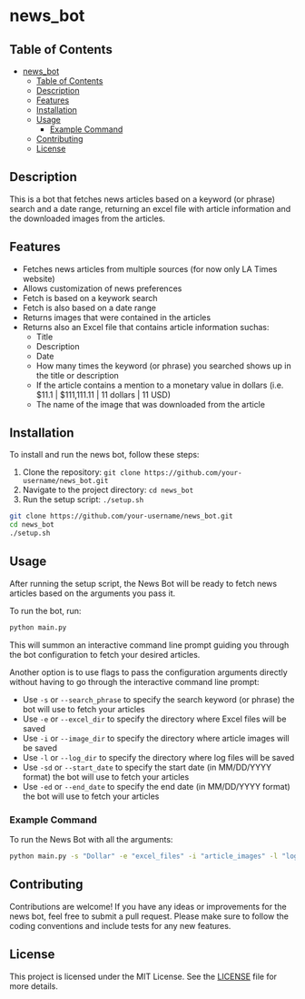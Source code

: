 # news_bot

## Table of Contents
- [news\_bot](#news_bot)
  - [Table of Contents](#table-of-contents)
  - [Description](#description)
  - [Features](#features)
  - [Installation](#installation)
  - [Usage](#usage)
    - [Example Command](#example-command)
  - [Contributing](#contributing)
  - [License](#license)


## Description

This is a bot that fetches news articles based on a keyword (or phrase) search and a date range, returning an excel file with article information and the downloaded images from the articles.

## Features

- Fetches news articles from multiple sources (for now only LA Times website)
- Allows customization of news preferences
- Fetch is based on a keywork search
- Fetch is also based on a date range
- Returns images that were contained in the articles
- Returns also an Excel file that contains article information suchas:
  - Title
  - Description
  - Date
  - How many times the keyword (or phrase) you searched shows up in the title or description
  - If the article contains a mention to a monetary value in dollars (i.e. $11.1 | $111,111.11 | 11 dollars | 11 USD)
  - The name of the image that was downloaded from the article

## Installation

To install and run the news bot, follow these steps:

1. Clone the repository: `git clone https://github.com/your-username/news_bot.git`
2. Navigate to the project directory: `cd news_bot`
3. Run the setup script: `./setup.sh`

```sh
git clone https://github.com/your-username/news_bot.git
cd news_bot
./setup.sh
```

## Usage

After running the setup script, the News Bot will be ready to fetch news articles based on the arguments you pass it. 

To run the bot, run:

```sh
python main.py
```

This will summon an interactive command line prompt guiding you through the bot configuration to fetch your desired articles.

Another option is to use flags to pass the configuration arguments directly without having to go through the interactive command line prompt:

- Use `-s` or `--search_phrase` to specify the search keyword (or phrase) the bot will use to fetch your articles
- Use `-e` or `--excel_dir` to specify the directory where Excel files will be saved
- Use `-i` or `--image_dir` to specify the directory where article images will be saved
- Use `-l` or `--log_dir` to specify the directory where log files will be saved
- Use `-sd` or `--start_date` to specify the start date (in MM/DD/YYYY format) the bot will use to fetch your articles
- Use `-ed` or `--end_date` to specify the end date (in MM/DD/YYYY format) the bot will use to fetch your articles

### Example Command

To run the News Bot with all the arguments:

```sh
python main.py -s "Dollar" -e "excel_files" -i "article_images" -l "logs" -sd "05/23/2024" -ed "05/23/2024"
```

## Contributing

Contributions are welcome! If you have any ideas or improvements for the news bot, feel free to submit a pull request. Please make sure to follow the coding conventions and include tests for any new features.

## License

This project is licensed under the MIT License. See the [LICENSE](LICENSE) file for more details.